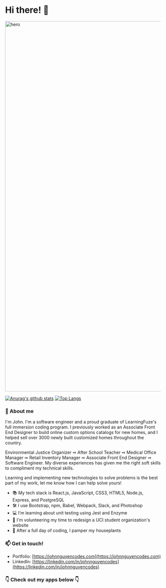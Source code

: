 # Hi there! 👋

<img src="https://user-images.githubusercontent.com/61361957/103114634-42dcf800-4614-11eb-98da-67519ed46361.jpg" width="1200" alt="hero" />

[![Anurag's github stats](https://github-readme-stats.vercel.app/api?username=johnnguyencodes&count_private=true&show_icons=true&theme=vue&hide=stars,issues,contribs)](https://github.com/anuraghazra/github-readme-stats) [![Top Langs](https://github-readme-stats.vercel.app/api/top-langs/?username=johnnguyencodes&layout=compact&theme=vue)](https://github.com/anuraghazra/github-readme-stats)

### 💬 About me

I'm John.  I'm a software engineer and a proud graduate of LearningFuze's full immersion coding program.  I previously worked as an Associate Front End Designer to build online custom options catalogs for new homes, and I helped sell over 3000 newly built customized homes throughout the country.  

Environmental Justice Organizer ➺ After School Teacher ➺ Medical Office Manager ➺ Retail Inventory Manager ➺ Associate Front End Designer ➺ Software Engineer.  My diverse experiences has given me the right soft skills to compliment my technical skills.  

Learning and implementing new technologies to solve problems is the best part of my work, let me know how I can help solve yours!  

- 📚 My tech stack is React.js, JavaScript, CSS3, HTML5, Node.js, Express, and PostgreSQL
- 🛠 I use Bootstrap, npm, Babel, Webpack, Slack, and Photoshop
- 💻 I’m learning about unit testing using Jest and Enzyme
- 👐 I'm volunteering my time to redesign a UCI student organization's website 
- 🍃 After a full day of coding, I pamper my houseplants

### 📫 Get in touch!

- Portfolio: [https://johnnguyencodes.com](https://johnnguyencodes.com)
- LinkedIn: [https://linkedin.com/in/johnnguyencodes](https://linkedin.com/in/johnnguyencodes)

### 👇 Check out my apps below 👇
